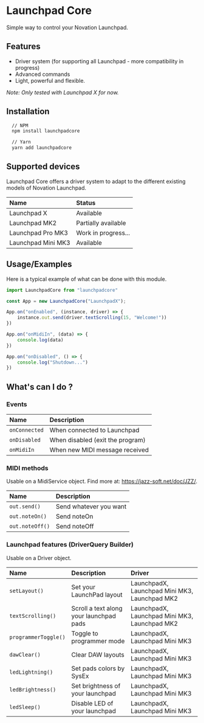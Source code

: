 # Launchpad Core

Simple way to control your Novation Launchpad.

## Features

- Driver system (for supporting all Launchpad - more compatibility in progress)
- Advanced commands
- Light, powerful and flexible.

*Note: Only tested with Launchpad X for now.*

## Installation

```bash
  // NPM
  npm install launchpadcore

  // Yarn
  yarn add launchpadcore
```

## Supported devices
Launchpad Core offers a driver system to adapt to the different existing models of Novation Launchpad.

| Name        | Status                |
| :---------- | :------------------------- |
| Launchpad X | Available
| Launchpad MK2 | Partially available |
| Launchpad Pro MK3 | Work in progress... |
| Launchpad Mini MK3 | Available |

## Usage/Examples

Here is a typical example of what can be done with this module.

```javascript
import LaunchpadCore from "launchpadcore"

const App = new LaunchpadCore("LaunchpadX");

App.on("onEnabled", (instance, driver) => {
    instance.out.send(driver.textScrolling(15, "Welcome!"))
})

App.on("onMidiIn", (data) => {
    console.log(data)
})

App.on("onDisabled", () => {
    console.log("Shutdown...")
})
```

## What's can I do ?

### Events
| Name        | Description                |
| :---------- | :------------------------- |
| `onConnected` | When connected to Launchpad | 
| `onDisabled` | When disabled (exit the program) | 
| `onMidiIn` | When new MIDI message received | 


### MIDI methods
Usable on a MidiService object. Find more at: https://jazz-soft.net/doc/JZZ/.

| Name        | Description                |
| :---------- | :------------------------- |
| `out.send()` | Send whatever you want | 
| `out.noteOn()` | Send noteOn | 
| `out.noteOff()` | Send noteOff | 

### Launchpad features (DriverQuery Builder)
Usable on a Driver object.

| Name        | Description                | Driver |
| :---------- | :------------------------- | :------|
| `setLayout()` | Set your LaunchPad layout | LaunchpadX, Launchpad Mini MK3, Launchpad MK2
| `textScrolling()` | Scroll a text along your launchpad pads | LaunchpadX, Launchpad Mini MK3, Launchpad MK2
| `programmerToggle()` | Toggle to programmer mode | LaunchpadX, Launchpad Mini MK3
| `dawClear()` | Clear DAW layouts | LaunchpadX, Launchpad Mini MK3
| `ledLightning()` | Set pads colors by SysEx | LaunchpadX, Launchpad Mini MK3
| `ledBrightness()` | Set brightness of your launchpad | LaunchpadX, Launchpad Mini MK3
| `ledSleep()` | Disable LED of your launchpad | LaunchpadX, Launchpad Mini MK3
